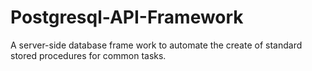 Postgresql-API-Framework
========================

A server-side database frame work to automate the create of standard stored procedures for common tasks.